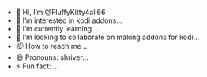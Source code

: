 - 👋 Hi, I’m @FluffyKitty4all66
- 👀 I’m interested in kodi addons...
- 🌱 I’m currently learning ...
- 💞️ I’m looking to collaborate on making addons for kodi...
- 📫 How to reach me ...
- 😄 Pronouns: shriver...
- ⚡ Fun fact: ...

<!---
FluffyKitty4all66/FluffyKitty4all66 is a ✨ special ✨ repository because its `README.md` (this file) appears on your GitHub profile.
You can click the Preview link to take a look at your changes.
--->
